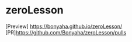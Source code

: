 # zeroLesson
[Preview] https://bonyaha.github.io/zeroLesson/
[PR]https://github.com/Bonyaha/zeroLesson/pulls